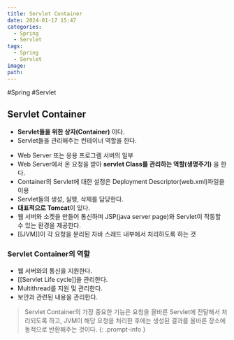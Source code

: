 ```yaml
---
title: Servlet Container
date: 2024-01-17 15:47
categories:
  - Spring
  - Servlet
tags:
  - Spring
  - Servlet
image: 
path:
---
```

#Spring #Servlet 

## Servlet Container
+ **Servlet들을 위한 상자(Container)** 이다. 
+ Servlet들을 관리해주는 컨테이너 역할을 한다.
- Web Server 또는 응용 프로그램 서버의 일부
- Web Server에서 온 요청을 받아 **servlet Class를 관리하는 역할(생명주기)** 을 한다.
- Container의 Servlet에 대한 설정은 Deployment Descriptor(web.xml)파일을 이용
- Servlet들의 생성, 실행, 삭제를 담당한다.
- **대표적으로 Tomcat**이 있다.
- 웹 서버와 소켓을 만들어 통신하며 JSP(java server page)와 Servlet이 작동할 수 있는 환경을 제공한다.
- [[JVM]]이 각 요청을 분리된 자바 스레드 내부에서 처리하도록 하는 것

### Servlet Container의 역할
- 웹 서버와의 통신을 지원한다.
- [[Servlet Life cycle]]을 관리한다.
- Multithread를 지원 및 관리한다.
- 보안과 관련된 내용을 관리한다.

>Servlet Container의 가장 중요한 기능은 요청을 올바른 Servlet에 전달해서 처리되도록 하고, JVM이 해당 요청을 처리한 후에는 생성된 결과를 올바른 장소에 동적으로 반환해주는 것이다.
{: .prompt-info }
